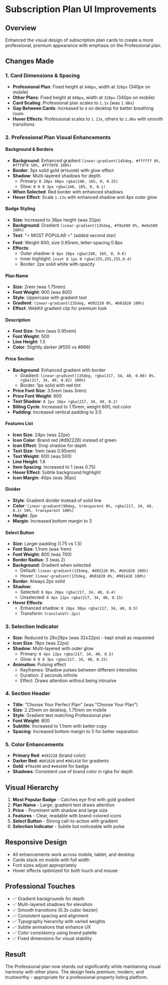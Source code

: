 # Subscription Plan UI Improvements

## Overview
Enhanced the visual design of subscription plan cards to create a more professional, premium appearance with emphasis on the Professional plan.

## Changes Made

### 1. Card Dimensions & Spacing
- **Professional Plan**: Fixed height at `640px`, width at `320px` (340px on mobile)
- **Other Plans**: Fixed height at `600px`, width at `320px` (340px on mobile)
- **Card Scaling**: Professional plan scales to `1.1x` (was `1.08x`)
- **Gap Between Cards**: Increased to `4` on desktop for better breathing room
- **Hover Effects**: Professional scales to `1.13x`, others to `1.06x` with smooth transitions

### 2. Professional Plan Visual Enhancements

#### Background & Borders
- **Background**: Enhanced gradient `linear-gradient(145deg, #ffffff 0%, #fff9f9 50%, #fff0f0 100%)`
- **Border**: 3px solid gold (`#f0a500`) with glow effect
- **Shadow**: Multi-layered shadows for depth
  - Primary: `0 20px 60px rgba(240, 165, 0, 0.25)`
  - Glow: `0 0 0 3px rgba(240, 165, 0, 0.1)`
- **When Selected**: Red border with enhanced shadows
- **Hover Effect**: Scale `1.13x` with enhanced shadow and 4px outer glow

#### Badge Styling
- **Size**: Increased to 36px height (was 32px)
- **Background**: Gradient `linear-gradient(135deg, #f0a500 0%, #e0a500 100%)`
- **Text**: "⭐ MOST POPULAR ⭐" (added second star)
- **Font**: Weight 800, size 0.85rem, letter-spacing 0.8px
- **Effects**:
  - Outer shadow: `0 6px 20px rgba(240, 165, 0, 0.6)`
  - Inner highlight: `inset 0 1px 0 rgba(255,255,255,0.4)`
  - Border: 2px solid white with opacity

#### Plan Name
- **Size**: 2rem (was 1.75rem)
- **Font Weight**: 900 (was 800)
- **Style**: Uppercase with gradient text
- **Gradient**: `linear-gradient(135deg, #d92228 0%, #b01820 100%)`
- **Effect**: WebKit gradient clip for premium look

#### Description
- **Font Size**: 1rem (was 0.95rem)
- **Font Weight**: 500
- **Line Height**: 1.5
- **Color**: Slightly darker (#555 vs #666)

#### Price Section
- **Background**: Enhanced gradient with border
  - Gradient: `linear-gradient(135deg, rgba(217, 34, 40, 0.08) 0%, rgba(217, 34, 40, 0.02) 100%)`
  - Border: 1px solid with red tint
- **Price Font Size**: 3.5rem (was 3rem)
- **Price Font Weight**: 900
- **Text Shadow**: `0 2px 10px rgba(217, 34, 40, 0.2)`
- **Billing Cycle**: Increased to 1.15rem, weight 600, red color
- **Padding**: Increased vertical padding to 3.5

#### Features List
- **Icon Size**: 24px (was 22px)
- **Icon Color**: Brand red (#d92228) instead of green
- **Icon Effect**: Drop shadow for depth
- **Text Size**: 1rem (was 0.95rem)
- **Text Weight**: 600 (was 500)
- **Line Height**: 1.6
- **Item Spacing**: Increased to 1 (was 0.75)
- **Hover Effect**: Subtle background highlight
- **Icon Margin**: 40px (was 36px)

#### Divider
- **Style**: Gradient divider instead of solid line
- **Color**: `linear-gradient(90deg, transparent 0%, rgba(217, 34, 40, 0.3) 50%, transparent 100%)`
- **Height**: 2px
- **Margin**: Increased bottom margin to 3

#### Select Button
- **Size**: Larger padding (1.75 vs 1.5)
- **Font Size**: 1.1rem (was 1rem)
- **Font Weight**: 800 (was 700)
- **Border Radius**: 3 (was 2)
- **Background**: Gradient when selected
  - Default: `linear-gradient(135deg, #d92228 0%, #b01820 100%)`
  - Hover: `linear-gradient(135deg, #b01820 0%, #901418 100%)`
- **Border**: Always 2px solid
- **Shadow**: 
  - Selected: `0 8px 20px rgba(217, 34, 40, 0.4)`
  - Unselected: `0 4px 12px rgba(217, 34, 40, 0.15)`
- **Hover Effects**:
  - Enhanced shadow: `0 10px 30px rgba(217, 34, 40, 0.5)`
  - Transform: `translateY(-2px)`

### 3. Selection Indicator
- **Size**: Reduced to 28x28px (was 32x32px) - kept small as requested
- **Icon Size**: 18px (was 22px)
- **Shadow**: Multi-layered with outer glow
  - Primary: `0 4px 12px rgba(217, 34, 40, 0.5)`
  - Glow: `0 0 0 3px rgba(217, 34, 40, 0.15)`
- **Animation**: Pulsing effect
  - Keyframes: Shadow pulses between different intensities
  - Duration: 2 seconds infinite
  - Effect: Draws attention without being intrusive

### 4. Section Header
- **Title**: "Choose Your Perfect Plan" (was "Choose Your Plan")
- **Size**: 2.25rem on desktop, 1.75rem on mobile
- **Style**: Gradient text matching Professional plan
- **Font Weight**: 800
- **Subtitle**: Increased to 1.1rem with better copy
- **Spacing**: Increased bottom margin to 5 for better separation

### 5. Color Enhancements
- **Primary Red**: `#d92228` (brand color)
- **Darker Red**: `#b01820` and `#901418` for gradients
- **Gold**: `#f0a500` and `#e0a500` for badge
- **Shadows**: Consistent use of brand color in rgba for depth

## Visual Hierarchy
1. **Most Popular Badge** - Catches eye first with gold gradient
2. **Plan Name** - Large, gradient text draws attention
3. **Price** - Prominent with shadow and large size
4. **Features** - Clear, readable with brand-colored icons
5. **Select Button** - Strong call-to-action with gradient
6. **Selection Indicator** - Subtle but noticeable with pulse

## Responsive Design
- All enhancements work across mobile, tablet, and desktop
- Cards stack on mobile with full width
- Font sizes adjust appropriately
- Hover effects optimized for both touch and mouse

## Professional Touches
- ✅ Gradient backgrounds for depth
- ✅ Multi-layered shadows for elevation
- ✅ Smooth transitions (0.3s cubic-bezier)
- ✅ Consistent spacing and alignment
- ✅ Typography hierarchy with varied weights
- ✅ Subtle animations that enhance UX
- ✅ Color consistency using brand palette
- ✅ Fixed dimensions for visual stability

## Result
The Professional plan now stands out significantly while maintaining visual harmony with other plans. The design feels premium, modern, and trustworthy - appropriate for a professional property listing platform.
